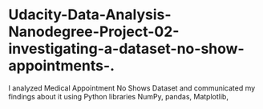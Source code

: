 # Udacity-Data-Analysis-Nanodegree-Project-02-investigating-a-dataset-no-show-appointments-.
I analyzed Medical Appointment No Shows Dataset and communicated my findings about it using Python libraries NumPy, pandas, Matplotlib, 
